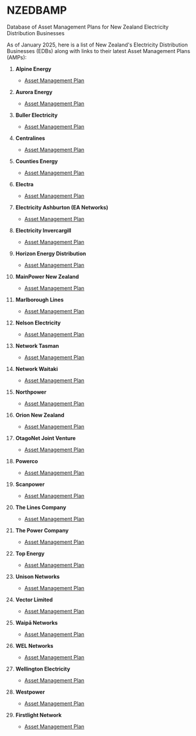 # NZEDBAMP
Database of Asset Management Plans for New Zealand Electricity Distribution Businesses

As of January 2025, here is a list of New Zealand's Electricity Distribution Businesses (EDBs) along with links to their latest Asset Management Plans (AMPs):

1. **Alpine Energy**
   - [Asset Management Plan](https://www.alpineenergy.co.nz/disclosures/asset-management-plan)

2. **Aurora Energy**
   - [Asset Management Plan](https://www.auroraenergy.co.nz/disclosures/asset-management-plan)

3. **Buller Electricity**
   - [Asset Management Plan](https://www.bullerelectricity.co.nz/disclosures/asset-management-plan)

4. **Centralines**
   - [Asset Management Plan](https://www.centralines.co.nz/disclosures/asset-management-plan)

5. **Counties Energy**
   - [Asset Management Plan](https://www.countiesenergy.co.nz/disclosures/asset-management-plan)

6. **Electra**
   - [Asset Management Plan](https://electra.co.nz/wp-content/uploads/2024/03/AMP2024.pdf) 

7. **Electricity Ashburton (EA Networks)**
   - [Asset Management Plan](https://www.eanetworks.co.nz/disclosures/asset-management-plan)

8. **Electricity Invercargill**
   - [Asset Management Plan](https://www.eil.co.nz/disclosures/asset-management-plan)

9. **Horizon Energy Distribution**
   - [Asset Management Plan](https://www.horizonenergy.net.nz/disclosures/asset-management-plan)

10. **MainPower New Zealand**
    - [Asset Management Plan](https://www.mainpower.co.nz/disclosures/asset-management-plan)

11. **Marlborough Lines**
    - [Asset Management Plan](https://www.marlboroughlines.co.nz/disclosures/asset-management-plan)

12. **Nelson Electricity**
    - [Asset Management Plan](https://www.nel.co.nz/disclosures/asset-management-plan)

13. **Network Tasman**
    - [Asset Management Plan](https://www.networktasman.co.nz/disclosures/asset-management-plan)

14. **Network Waitaki**
    - [Asset Management Plan](https://www.networkwaitaki.co.nz/disclosures/asset-management-plan)

15. **Northpower**
    - [Asset Management Plan](https://northpower.com/disclosures/asset-management-plan)

16. **Orion New Zealand**
    - [Asset Management Plan](https://www.oriongroup.co.nz/disclosures/asset-management-plan)

17. **OtagoNet Joint Venture**
    - [Asset Management Plan](https://www.otagonet.co.nz/disclosures/asset-management-plan)

18. **Powerco**
    - [Asset Management Plan](https://www.powerco.co.nz/-/media/project/powerco/powerco-documents/who-we-are---pricing-and-disclosures/disclosures/electricity-disclosures/2-electricity-asset-management-plans/2024-electricity-asset-management-plan---update_v2.pdf) 

19. **Scanpower**
    - [Asset Management Plan](https://www.scanpower.co.nz/disclosures/asset-management-plan)

20. **The Lines Company**
    - [Asset Management Plan](https://www.thelinescompany.co.nz/disclosures/asset-management-plan)

21. **The Power Company**
    - [Asset Management Plan](https://powernet.co.nz/disclosures/the-power-company/asset-management-plans/) 

22. **Top Energy**
    - [Asset Management Plan](https://topenergy.co.nz/disclosures/asset-management-plan)

23. **Unison Networks**
    - [Asset Management Plan](https://www.unison.co.nz/media/iupbvgvp/unison-regulatory-asset-management-plan-2024.pdf) 

24. **Vector Limited**
    - [Asset Management Plan](https://blob-static.vector.co.nz/blob/vector/media/vector-2024/electricity-asset-management-plan-2024-combined-final-updated.pdf) 

25. **Waipā Networks**
    - [Asset Management Plan](https://www.waipanetworks.co.nz/disclosures/asset-management-plan)

26. **WEL Networks**
    - [Asset Management Plan](https://www.wel.co.nz/disclosures/asset-management-plan)

27. **Wellington Electricity**
    - [Asset Management Plan](https://www.welectricity.co.nz/disclosures/asset-management-plan) 

28. **Westpower**
    - [Asset Management Plan](https://www.westpower.co.nz/disclosures/asset-management-plan)

29. **Firstlight Network**
    - [Asset Management Plan](https://www.firstlightnetwork.co.nz/disclosures/asset-management-plan)


 
